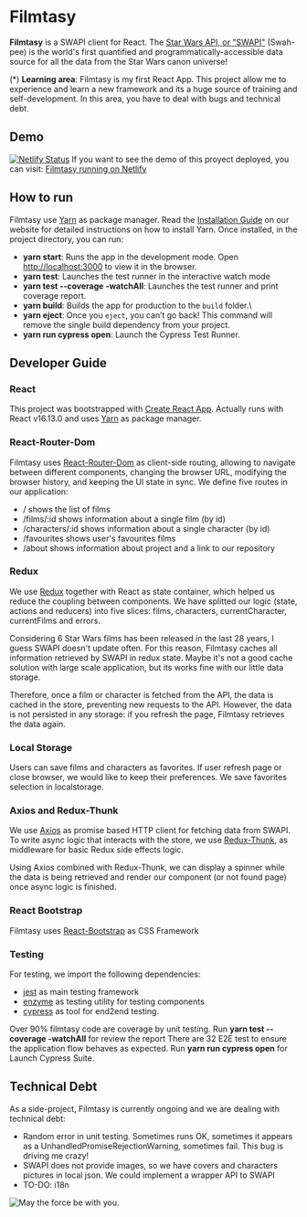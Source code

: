 # Filmtasy

**Filmtasy** is a SWAPI client for React. The [Star Wars API, or "SWAPI"](https://swapi.dev/) (Swah-pee) is the world's first quantified and programmatically-accessible data source for all the data from the Star Wars canon universe!

(\*) **Learning area**: Filmtasy is my first React App. This project allow me to experience and learn a new framework and its a huge source of training and self-development. In this area, you have to deal with bugs and technical debt.

## Demo

[![Netlify Status](https://api.netlify.com/api/v1/badges/b88d6c1b-4cfe-4ee7-a907-3b6efb964d2b/deploy-status)](https://app.netlify.com/sites/practical-mcnulty-40c0fb/deploys)
If you want to see the demo of this proyect deployed, you can visit: [Filmtasy running on Netlify](https://practical-mcnulty-40c0fb.netlify.app/)

## How to run

Filmtasy use [Yarn](https://yarnpkg.com/) as package manager. Read the [Installation Guide](https://yarnpkg.com/en/docs/install) on our website for detailed instructions on how to install Yarn.
Once installed, in the project directory, you can run:

- **yarn start**: Runs the app in the development mode. Open [http://localhost:3000](http://localhost:3000) to view it in the browser.
- **yarn test**: Launches the test runner in the interactive watch mode
- **yarn test --coverage -watchAll**: Launches the test runner and print coverage report.
- **yarn build**: Builds the app for production to the `build` folder.\
- **yarn eject**: Once you `eject`, you can’t go back! This command will remove the single build dependency from your project.
- **yarn run cypress open**: Launch the Cypress Test Runner.

## Developer Guide

### React

This project was bootstrapped with [Create React App](https://github.com/facebook/create-react-app). Actually runs with React v16.13.0 and uses [Yarn](https://yarnpkg.com/) as package manager.

### React-Router-Dom

Filmtasy uses [React-Router-Dom](https://reactrouter.com/web/guides/quick-start) as client-side routing, allowing to navigate between different components, changing the browser URL, modifying the browser history, and keeping the UI state in sync. We define five routes in our application:

- / shows the list of films
- /films/:id shows information about a single film (by id)
- /characters/:id shows information about a single character (by id)
- /favourites shows user's favourites films
- /about shows information about project and a link to our repository

### Redux

We use [Redux](https://redux.js.org/) together with React as state container, which helped us reduce the coupling between components. We have splitted our logic (state, actions and reducers) into five slices: films, characters, currentCharacter, currentFilms and errors.

Considering 6 Star Wars films has been released in the last 28 years, I guess SWAPI doesn't update often. For this reason, Filmtasy caches all information retrieved by SWAPI in redux state. Maybe it's not a good cache solution with large scale application, but its works fine with our little data storage.

Therefore, once a film or character is fetched from the API, the data is cached in the store, preventing new requests to the API. However, the data is not persisted in any storage: if you refresh the page, Filmtasy retrieves the data again.

### Local Storage

Users can save films and characters as favorites. If user refresh page or close browser, we would like to keep their preferences. We save favorites selection in localstorage.

### Axios and Redux-Thunk

We use [Axios](https://github.com/axios/axios) as promise based HTTP client for fetching data from SWAPI.
To write async logic that interacts with the store, we use [Redux-Thunk](https://github.com/reduxjs/redux-thunk), as middleware for basic Redux side effects logic.

Using Axios combined with Redux-Thunk, we can display a spinner while the data is being retrieved and render our component (or not found page) once async logic is finished.

### React Bootstrap

Filmtasy uses [React-Bootstrap](https://react-bootstrap.github.io/) as CSS Framework

### Testing

For testing, we import the following dependencies:

- [jest](https://jestjs.io/) as main testing framework
- [enzyme](https://enzymejs.github.io/enzyme/) as testing utility for testing components
- [cypress](https://www.cypress.io/) as tool for end2end testing.

Over 90% filmtasy code are coverage by unit testing. Run **yarn test --coverage -watchAll** for review the report
There are 32 E2E test to ensure the application flow behaves as expected. Run **yarn run cypress open** for Launch Cypress Suite.

## Technical Debt

As a side-project, Filmtasy is currently ongoing and we are dealing with technical debt:

- Random error in unit testing. Sometimes runs OK, sometimes it appears as a UnhandledPromiseRejectionWarning, sometimes fail. This bug is driving me crazy!
- SWAPI does not provide images, so we have covers and characters pictures in local json. We could implement a wrapper API to SWAPI
- TO-DO: i18n

![May the force be with you.](https://www.clipartkey.com/mpngs/m/6-62632_clip-art-may-the-force-be-with-you.png)
